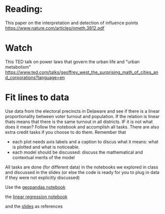 # Reading: 

This paper on the interpretation and detection of influence points https://www.nature.com/articles/nmeth.3812.pdf

# Watch

This TED talk on power laws that govern the urban life and "urban metabolism" https://www.ted.com/talks/geoffrey_west_the_surprising_math_of_cities_and_corporations?language=en

# Fit lines to data
Use data from the electoral precincts in Delaware and see if there is a linear proportionality between voter turnout and population. If the relation is linear thats means that there is the same turnout in all districts. IF it is not what does it mean?
Follow the notebook and accomplish all tasks. There are also extra credit tasks if you choose to do them. 
Remember that 
- each plot needs axis labels and a caption to discus what it means: what is plotted and what is noticeable. 
- each model should be discussed: discuss the mathematical and contextual merits of the model 

All tasks are done (for different data) in the notebooks we explored in class and discussed in the slides (or else the code is ready for you to plug in data if they were not explicitly discussed)

Use the [geopandas notebook](https://github.com/fedhere/PUS2020_FBianco/blob/master/classdemo/GeospatialAnalysis_CitiBike.ipynb)

the [linear regression notebook](https://github.com/fedhere/PUS2020_FBianco/blob/master/classdemo/linear_regression_in_detail.ipynb)

and the [slides](slides.com/federicabianco/PUS2020_5) as references

